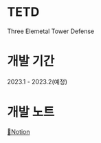 # TETD
Three Elemetal Tower Defense
 
# 개발 기간
2023.1 - 2023.2(예정)

# 개발 노트
[📝Notion](https://brick-clerk-b88.notion.site/TETD-Three-Elemental-Tower-Defense-6496611143694192ac843b1205522d8c)

